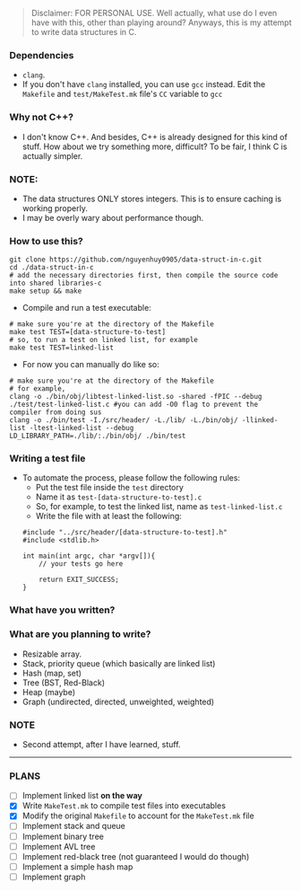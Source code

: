 > Disclaimer: FOR PERSONAL USE. Well actually, what use do I even have with this, other than playing around?
>Anyways, this is my attempt to write data structures in C. 
### Dependencies
- `clang`. 
- If you don't have `clang` installed, you can use `gcc` instead. Edit the `Makefile` and `test/MakeTest.mk` file's `CC` variable to `gcc`
 ### Why not C++?
 - I don't know C++. And besides, C++ is already designed for this kind of stuff. How about we try something more,
difficult? To be fair, I think C is actually simpler.

### NOTE:
- The data structures ONLY stores integers. This is to ensure caching is working properly. 
- I may be overly wary about performance though.

### How to use this?
```
git clone https://github.com/nguyenhuy0905/data-struct-in-c.git
cd ./data-struct-in-c
# add the necessary directories first, then compile the source code into shared libraries-c
make setup && make 
```
- Compile and run a test executable:
```
# make sure you're at the directory of the Makefile
make test TEST=[data-structure-to-test]
# so, to run a test on linked list, for example
make test TEST=linked-list
```
- For now you can manually do like so:
```
# make sure you're at the directory of the Makefile
# for example,
clang -o ./bin/obj/libtest-linked-list.so -shared -fPIC --debug ./test/test-linked-list.c #you can add -O0 flag to prevent the compiler from doing sus
clang -o ./bin/test -I./src/header/ -L./lib/ -L./bin/obj/ -llinked-list -ltest-linked-list --debug 
LD_LIBRARY_PATH=./lib/:./bin/obj/ ./bin/test
```
### Writing a test file
- To automate the process, please follow the following rules:
    - Put the test file inside the `test` directory
    - Name it as `test-[data-structure-to-test].c`
    - So, for example, to test the linked list, name as `test-linked-list.c`
    - Write the file with at least the following:
    ```
    #include "../src/header/[data-structure-to-test].h"
    #include <stdlib.h>

    int main(int argc, char *argv[]){
        // your tests go here

        return EXIT_SUCCESS;
    }
    ```
### What have you written?

### What are you planning to write?
- Resizable array.
- Stack, priority queue (which basically are linked list)
- Hash (map, set)
- Tree (BST, Red-Black)
- Heap (maybe)
- Graph (undirected, directed, unweighted, weighted)

### NOTE
- Second attempt, after I have learned, stuff.
---
### PLANS
- [ ] Implement linked list **on the way**
- [x] Write `MakeTest.mk` to compile test files into executables
- [x] Modify the original `Makefile` to account for the `MakeTest.mk` file
- [ ] Implement stack and queue
- [ ] Implement binary tree
- [ ] Implement AVL tree
- [ ] Implement red-black tree (not guaranteed I would do though)
- [ ] Implement a simple hash map
- [ ] Implement graph
